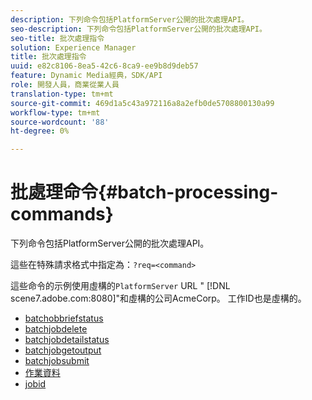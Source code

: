 ```yaml
---
description: 下列命令包括PlatformServer公開的批次處理API。
seo-description: 下列命令包括PlatformServer公開的批次處理API。
seo-title: 批次處理指令
solution: Experience Manager
title: 批次處理指令
uuid: e82c8106-8ea5-42c6-8ca9-ee9b8d9deb57
feature: Dynamic Media經典，SDK/API
role: 開發人員，商業從業人員
translation-type: tm+mt
source-git-commit: 469d1a5c43a972116a8a2efb0de5708800130a99
workflow-type: tm+mt
source-wordcount: '88'
ht-degree: 0%

---
```



# 批處理命令{#batch-processing-commands}

下列命令包括PlatformServer公開的批次處理API。

這些在特殊請求格式中指定為：`?req=<command>`

這些命令的示例使用虛構的`PlatformServer` URL &quot; [!DNL scene7.adobe.com:8080]&quot;和虛構的公司AcmeCorp。 工作ID也是虛構的。

* [batchobbriefstatus](r-batchjobbriefstatus.md)
* [batchjobdelete](r-batchjobdelete.md)
* [batchjobdetailstatus](r-batchjobdetailedstatus.md)
* [batchjobgetoutput](r-batchjobgetoutput.md)
* [batchjobsubmit](r-batchjobsubmit.md)
* [作業資料](r-jobdata.md)
* [jobid](r-jobid.md)